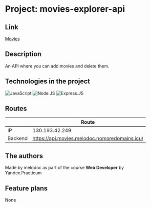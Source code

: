 # Project: movies-explorer-api

## Link

[Movies](https://api.movies.melodoc.nomoredomains.icu/)

## Description

An API where you can add movies and delete them.

## Technologies in the project

![JavaScript](https://img.shields.io/badge/JavaScript-ffd24a?style=for-the-badge&logo=javascript&logoColor=white) ![Node.JS](https://img.shields.io/badge/Node.js-43853D?style=for-the-badge&logo=node.js&logoColor=white) ![Express.JS](https://img.shields.io/badge/Express.js-404D59?style=for-the-badge)

## Routes

|          |                            Route                        |
|----------|---------------------------------------------------------|
|IP        |130.193.42.249                                           |
|Backend   |https://api.movies.melodoc.nomoredomains.icu/   |

## The authors

Made by melodoc as part of the course **Web Developer** by Yandex.Practicum

## Feature plans

None
